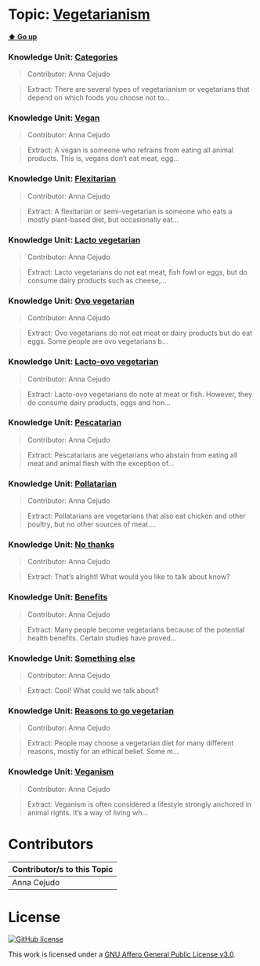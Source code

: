 # Topic: [Vegetarianism](../topics/vegetarianism.md) 
#### [:arrow_up: Go up](../README.md)

### Knowledge Unit: [Categories ](../knowledge_units/vegetarianism/categories.md)

> Contributor: Anna Cejudo

> Extract: There are several types of vegetarianism or vegetarians that depend on which foods you choose not to...


### Knowledge Unit: [Vegan ](../knowledge_units/vegetarianism/vegan.md)

> Contributor: Anna Cejudo

> Extract: A vegan is someone who refrains from eating all animal products. This is, vegans don’t eat meat, egg...


### Knowledge Unit: [Flexitarian ](../knowledge_units/vegetarianism/flexitarian.md)

> Contributor: Anna Cejudo

> Extract: A flexitarian or semi-vegetarian is someone who eats a mostly plant-based diet, but occasionally eat...


### Knowledge Unit: [Lacto vegetarian ](../knowledge_units/vegetarianism/lacto-vegetarian.md)

> Contributor: Anna Cejudo

> Extract: Lacto vegetarians do not eat meat, fish fowl or eggs, but do consume dairy products such as cheese,...


### Knowledge Unit: [Ovo vegetarian ](../knowledge_units/vegetarianism/ovo-vegetarian.md)

> Contributor: Anna Cejudo

> Extract: Ovo vegetarians do not eat meat or dairy products but do eat eggs. Some people are ovo vegetarians b...


### Knowledge Unit: [Lacto-ovo vegetarian ](../knowledge_units/vegetarianism/lacto-ovo-vegetarian.md)

> Contributor: Anna Cejudo

> Extract: Lacto-ovo vegetarians do note at meat or fish. However, they do consume dairy products, eggs and hon...


### Knowledge Unit: [Pescatarian ](../knowledge_units/vegetarianism/pescatarian.md)

> Contributor: Anna Cejudo

> Extract: Pescatarians are vegetarians who abstain from eating all meat and animal flesh with the exception of...


### Knowledge Unit: [Pollatarian ](../knowledge_units/vegetarianism/pollatarian.md)

> Contributor: Anna Cejudo

> Extract: Pollatarians are vegetarians that also eat chicken and other poultry, but no other sources of meat....


### Knowledge Unit: [No thanks ](../knowledge_units/vegetarianism/no-thanks.md)

> Contributor: Anna Cejudo

> Extract: That’s alright! What would you like to talk about know?


### Knowledge Unit: [Benefits ](../knowledge_units/vegetarianism/benefits.md)

> Contributor: Anna Cejudo

> Extract: Many people become vegetarians because of the potential health benefits. Certain studies have proved...


### Knowledge Unit: [Something else ](../knowledge_units/vegetarianism/something-else.md)

> Contributor: Anna Cejudo

> Extract: Cool! What could we talk about?


### Knowledge Unit: [Reasons to go vegetarian ](../knowledge_units/vegetarianism/reasons-to-go-vegetarian.md)

> Contributor: Anna Cejudo

> Extract: People may choose a vegetarian diet for many different reasons, mostly for an ethical belief. Some m...


### Knowledge Unit: [Veganism ](../knowledge_units/vegetarianism/veganism.md)

> Contributor: Anna Cejudo

> Extract: Veganism is often considered a lifestyle strongly anchored in animal rights. It’s a way of living wh...


# Contributors

| Contributor/s to this Topic |
| - |  
| Anna Cejudo |    


# License
[![GitHub license](https://img.shields.io/github/license/inbrainz/cerebro)](https://github.com/inbrainz/cerebro/blob/master/LICENSE)

This work is licensed under a [GNU Affero General Public License v3.0](https://www.gnu.org/licenses/agpl-3.0.txt).